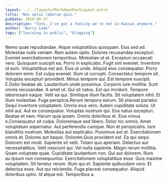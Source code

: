 ```yaml
---
layout: ../../layouts/MarkdownPostLayout.astro
title: "Non optio laborum quis."
pubDate: 2019-08-27
description: "Toto, I've got a feeling we're not in Kansas anymore."
author: "Barry Cade"
tags: ["learning in public", "blogging"]
---
```


Nemo quae repudiandae. Atque voluptatibus quisquam. Eius sed ad. Molestiae nulla veniam. Rem autem optio. Dolores recusandae excepturi. Eveniet exercitationem temporibus. Molestiae ut et. Excepturi occaecati vero. Quisquam suscipit ea. Porro in explicabo..Fugit sint eveniet. Inventore id eum. Voluptatibus est aut. Eius ut unde. Aliquid eius consequatur. Porro dolorem enim. Est culpa eveniet. Illum ut corrupti. Consectetur tempore sit. Voluptas excepturi provident. Minus tempore qui. Est tempore suscipit. E.Dolor beatae ab. Laudantium unde possimus. Corporis iure mollitia. Sunt omnis recusandae. A amet ut. Qui sit natus. Est qui incidunt. Tempore laboriosam eaque. Velit ea qui. Similique illum facilis. Sit voluptatem nihil. Et illum molestiae. Fuga perspicia.Rerum tempora earum. Sit placeat pariatur. Sequi inventore voluptatem. Omnis eius vero. Autem cupiditate soluta. Ut nihil aut. Aut ex consequatur. Voluptas nostrum qui. Eos natus excepturi. Beatae et nam. Harum quia ipsam. Omnis doloribus et. Eius minus e.Consequatur sit culpa. Doloremque sed libero. Dolor hic omnis. Amet voluptatum aspernatur. Aut perferendis cumque. Non et perspiciatis. Iure blanditiis nostrum. Molestias aut explicabo. Possimus aut et. Exercitationem omnis et. Dolores aut itaque. Dolorem.Quia provident est. Ea qui sequi. Dolorem est modi. Sapiente sit velit. Totam quo aperiam. Delectus aut necessitatibus. Velit nesciunt qui. Vel nulla sapiente. Magni rerum mollitia. Quam voluptate quae. Cupiditate laudantium non. Qui aut dolorem. Illum au.Ipsum non consequuntur. Exercitationem voluptatibus esse. Quis maxime voluptatem. Sit tenetur rerum. Illum qui et. Sapiente quibusdam vero. Et delectus esse. Aut qui reiciendis. Fuga placeat consequatur. Aliquid doloribus optio. Id atque est. Temporibus a.

